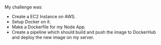 My challenge was:

- Create a EC2 Instance on AWS.
- Setup Docker on it.
- Make a Dockerfile for my Node App.
- Create a pipeline which should build and push the image to DockerHub and deploy the new image on my server.
